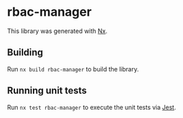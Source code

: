 # rbac-manager

This library was generated with [Nx](https://nx.dev).

## Building

Run `nx build rbac-manager` to build the library.

## Running unit tests

Run `nx test rbac-manager` to execute the unit tests via [Jest](https://jestjs.io).
